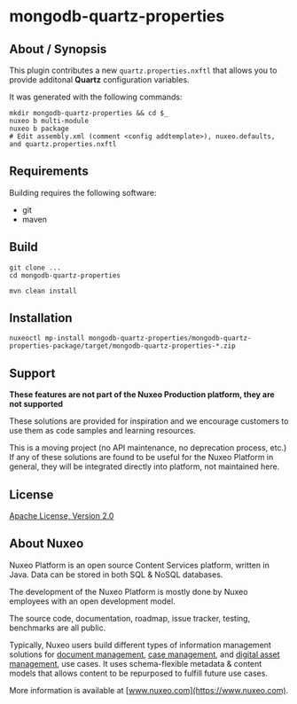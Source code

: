 # mongodb-quartz-properties

## About / Synopsis

This plugin contributes a new `quartz.properties.nxftl` that allows you to provide additonal **Quartz** configuration variables.

It was generated with the following commands:
```
mkdir mongodb-quartz-properties && cd $_
nuxeo b multi-module
nuxeo b package
# Edit assembly.xml (comment <config addtemplate>), nuxeo.defaults, and quartz.properties.nxftl
```

## Requirements

Building requires the following software:

* git
* maven

## Build

```
git clone ...
cd mongodb-quartz-properties

mvn clean install
```

## Installation

```
nuxeoctl mp-install mongodb-quartz-properties/mongodb-quartz-properties-package/target/mongodb-quartz-properties-*.zip
```

## Support

**These features are not part of the Nuxeo Production platform, they are not supported**

These solutions are provided for inspiration and we encourage customers to use them as code samples and learning resources.

This is a moving project (no API maintenance, no deprecation process, etc.) If any of these solutions are found to be useful for the Nuxeo Platform in general, they will be integrated directly into platform, not maintained here.


## License

[Apache License, Version 2.0](http://www.apache.org/licenses/LICENSE-2.0.html)

## About Nuxeo

Nuxeo Platform is an open source Content Services platform, written in Java. Data can be stored in both SQL & NoSQL databases.

The development of the Nuxeo Platform is mostly done by Nuxeo employees with an open development model.

The source code, documentation, roadmap, issue tracker, testing, benchmarks are all public.

Typically, Nuxeo users build different types of information management solutions for [document management](https://www.nuxeo.com/solutions/document-management/), [case management](https://www.nuxeo.com/solutions/case-management/), and [digital asset management](https://www.nuxeo.com/solutions/dam-digital-asset-management/), use cases. It uses schema-flexible metadata & content models that allows content to be repurposed to fulfill future use cases.

More information is available at [www.nuxeo.com](https://www.nuxeo.com).

